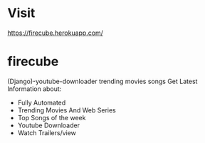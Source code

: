 # Visit

https://firecube.herokuapp.com/

# firecube

(Django)-youtube-downloader trending movies songs
Get Latest Information about:

- Fully Automated
- Trending Movies And Web Series
- Top Songs of the week
- Youtube Downloader
- Watch Trailers/view
